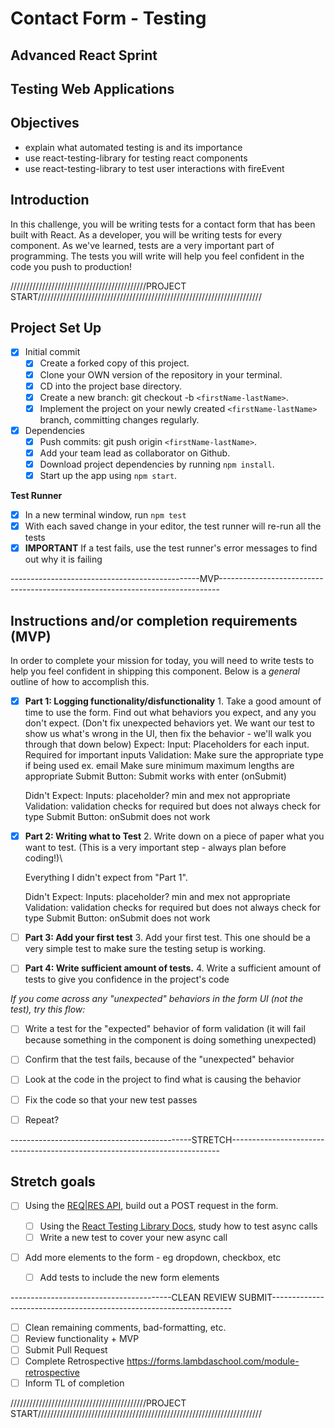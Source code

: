 # Contact Form - Testing
  ## Advanced React Sprint
  ## Testing Web Applications

## Objectives
  - explain what automated testing is and its importance
  - use react-testing-library for testing react components
  - use react-testing-library to test user interactions with fireEvent

## Introduction
  In this challenge, you will be writing tests for a contact form that has been built with React.
  As a developer, you will be writing tests for every component. As we've learned, tests are a very important part of programming. The tests you will write will help you feel confident in the code you push to production!

///////////////////////////////////////////PROJECT START///////////////////////////////////////////////////////////////////////

## Project Set Up
  - [x] Initial commit
    - [x] Create a forked copy of this project.
    - [x] Clone your OWN version of the repository in your terminal.
    - [x] CD into the project base directory.
    - [x] Create a new branch: git checkout -b `<firstName-lastName>`.
    - [x] Implement the project on your newly created `<firstName-lastName>` branch, committing changes regularly.

  -[x] Dependencies
    - [x] Push commits: git push origin `<firstName-lastName>`.
    - [x] Add your team lead as collaborator on Github.
    - [x] Download project dependencies by running `npm install`.
    - [x] Start up the app using `npm start`.

**Test Runner**
- [x] In a new terminal window, run `npm test`
- [x] With each saved change in your editor, the test runner will re-run all the tests
- [x] **IMPORTANT** If a test fails, use the test runner's error messages to find out why it is failing

-----------------------------------------------MVP------------------------------------------------------------------------------

## Instructions and/or completion requirements (MVP)
  In order to complete your mission for today, you will need to write tests to help you feel confident in shipping this component. Below is a _general_ outline of how to accomplish this.

  -[x] **Part 1: Logging functionality/disfunctionality** 1. Take a good amount of time to use the form. Find out what behaviors you expect, and any you don't expect. (Don't fix unexpected behaviors yet. We want our test to show us what's wrong in the UI, then fix the behavior - we'll walk you through that down below)
    Expect: 
      Input:
        Placeholders for each input.
        Required for important inputs
      Validation:
        Make sure the appropriate type if being used
          ex. email
        Make sure minimum maximum lengths are appropriate
      Submit Button:
        Submit works with enter (onSubmit)

    Didn't Expect:
      Inputs:
        placeholder?
        min and mex not appropriate
      Validation:
        validation checks for required but does not always check for type
      Submit Button:
        onSubmit does not work


  -[x] **Part 2: Writing what to Test** 2. Write down on a piece of paper what you want to test. (This is a very important step - always plan before coding!)\

    Everything I didn't expect from "Part 1".

    Didn't Expect:
      Inputs:
        placeholder?
        min and mex not appropriate
      Validation:
        validation checks for required but does not always check for type
      Submit Button:
        onSubmit does not work
        
  -[ ] **Part 3: Add your first test** 3. Add your first test. This one should be a very simple test to make sure the testing setup is working.
  -[ ] **Part 4: Write sufficient amount of tests.** 4. Write a sufficient amount of tests to give you confidence in the project's code

  _If you come across any "unexpected" behaviors in the form UI (not the test), try this flow:_

  - [ ] Write a test for the "expected" behavior of form validation (it will fail because something in the component is doing something unexpected)
  - [ ] Confirm that the test fails, because of the "unexpected" behavior
  - [ ] Look at the code in the project to find what is causing the behavior
  - [ ] Fix the code so that your new test passes
  
  - [ ] Repeat?

---------------------------------------------STRETCH---------------------------------------------------------------------------

## Stretch goals

- [ ] Using the [REQ|RES API](https://reqres.in/), build out a POST request in the form.

  - [ ] Using the [React Testing Library Docs](https://testing-library.com/docs/react-testing-library/intro), study how to test async calls
  - [ ] Write a new test to cover your new async call

- [ ] Add more elements to the form - eg dropdown, checkbox, etc
  - [ ] Add tests to include the new form elements

----------------------------------------CLEAN REVIEW SUBMIT--------------------------------------------------------------------

- [ ] Clean remaining comments, bad-formatting, etc.
- [ ] Review functionality + MVP
- [ ] Submit Pull Request
- [ ] Complete Retrospective https://forms.lambdaschool.com/module-retrospective
- [ ] Inform TL of completion

///////////////////////////////////////////PROJECT START///////////////////////////////////////////////////////////////////////